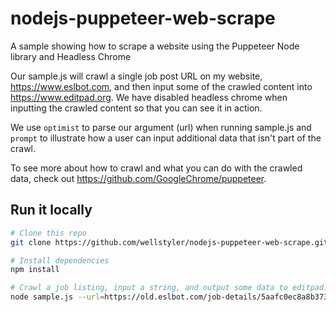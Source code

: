 # nodejs-puppeteer-web-scrape
A sample showing how to scrape a website using the Puppeteer Node library and Headless Chrome

Our sample.js will crawl a single job post URL on my website, https://www.eslbot.com, and then input some of the crawled content into https://www.editpad.org. We have disabled headless chrome when inputting the crawled content so that you can see it in action.

We use `optimist` to parse our argument (url) when running sample.js and `prompt` to illustrate how a user can input additional data that isn't part of the crawl.

To see more about how to crawl and what you can do with the crawled data, check out https://github.com/GoogleChrome/puppeteer.

## Run it locally

```bash
# Clone this repo
git clone https://github.com/wellstyler/nodejs-puppeteer-web-scrape.git

# Install dependencies
npm install

# Crawl a job listing, input a string, and output some data to editpad.org
node sample.js --url=https://old.eslbot.com/job-details/5aafc0ec8a8b373ef82877cf
```
